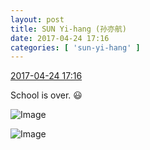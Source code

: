 ```yaml
---
layout: post
title: SUN Yi-hang (孙亦航)
date: 2017-04-24 17:16
categories: [ 'sun-yi-hang' ]
---
```


<div class="weibo-info">
  <a href="http://weibo.com/6108316220/F02Oiu2NX">2017-04-24 17:16</a>
</div>

School is over. :smiley:

<!-- more -->

![Image](http://wx1.sinaimg.cn/mw690/006FnS5mgy1fexvzf7s5rj30wi1c2dyg.jpg)

![Image](http://wx4.sinaimg.cn/mw690/006FnS5mgy1fexvzh33abj30zk1hcb29.jpg)
